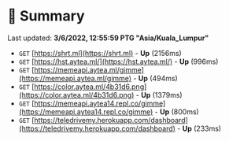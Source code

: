 # 📖 Summary
Last updated: **3/6/2022, 12:55:59 PTG "Asia/Kuala_Lumpur"**

- `GET` [https://shrt.ml](https://shrt.ml) - **Up** (2156ms)
- `GET` [https://hst.aytea.ml/](https://hst.aytea.ml/) - **Up** (996ms)
- `GET` [https://memeapi.aytea.ml/gimme](https://memeapi.aytea.ml/gimme) - **Up** (494ms)
- `GET` [https://color.aytea.ml/4b31d6.png](https://color.aytea.ml/4b31d6.png) - **Up** (1379ms)
- `GET` [https://memeapi.aytea14.repl.co/gimme](https://memeapi.aytea14.repl.co/gimme) - **Up** (800ms)
- `GET` [https://teledrivemy.herokuapp.com/dashboard](https://teledrivemy.herokuapp.com/dashboard) - **Up** (233ms)
